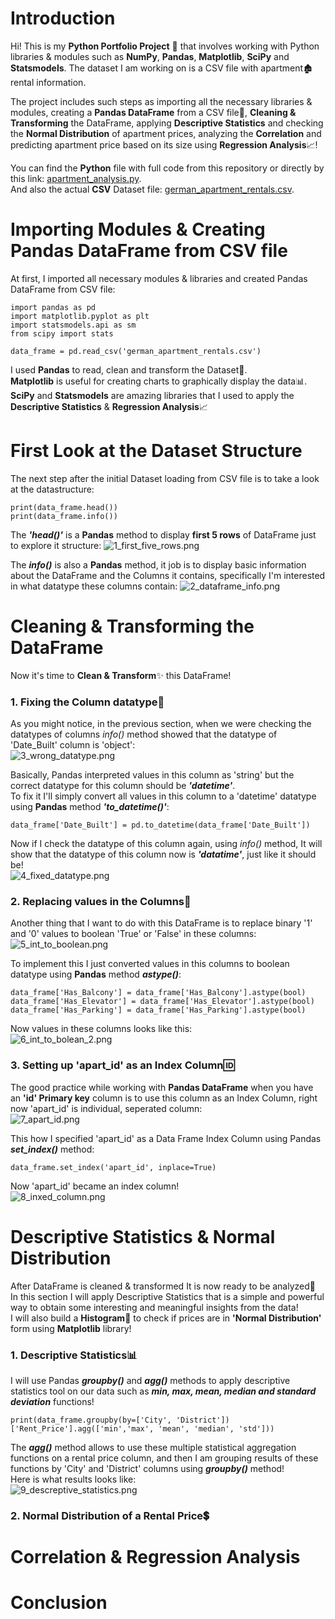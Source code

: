 # Introduction

Hi! This is my **Python Portfolio Project** 🐉 that involves working with Python
libraries & modules such as **NumPy**, **Pandas**, **Matplotlib**, **SciPy** 
and **Statsmodels**. The dataset I am working on is a CSV file with apartment🏚️ rental information.


The project includes such steps as importing all the necessary libraries & modules, creating a 
**Pandas DataFrame** from a CSV file📅, **Cleaning & Transforming** the DataFrame, applying **Descriptive
Statistics** and checking the **Normal Distribution** of apartment prices, analyzing the **Correlation**
and predicting apartment price based on its size using **Regression Analysis**📈!

You can find the **Python** file with full code from this repository or directly by this link: [apartment_analysis.py](apartment_analysis.py).  
And also the actual **CSV** Dataset file: [german_apartment_rentals.csv](german_apartment_rentals.csv).

# Importing Modules & Creating Pandas DataFrame from CSV file

At first, I imported all necessary modules & libraries and created Pandas DataFrame from CSV file:

```
import pandas as pd
import matplotlib.pyplot as plt
import statsmodels.api as sm
from scipy import stats

data_frame = pd.read_csv('german_apartment_rentals.csv')
```

I used **Pandas** to read, clean and transform the Dataset📅.  
**Matplotlib** is useful for creating charts to graphically display the data📊.  
**SciPy** and **Statsmodels** are amazing libraries that I used to apply the 
**Descriptive Statistics** & **Regression Analysis**📈

# First Look at the Dataset Structure

The next step after the initial Dataset loading from CSV file is to take a look at the datastructure:
```
print(data_frame.head())
print(data_frame.info())
```
The **_'head()'_** is a **Pandas** method to display **first 5 rows** of DataFrame just to explore it structure:
![1_first_five_rows.png](assets%2F1_first_five_rows.png)

The **_info()_** is also a **Pandas** method, it job is to display basic information about the DataFrame and 
the Columns it contains, specifically I'm interested in what datatype these columns contain:
![2_dataframe_info.png](assets%2F2_dataframe_info.png)

# Cleaning & Transforming the DataFrame

Now it's time to **Clean & Transform**✨ this DataFrame!

### 1. Fixing the Column datatype🔧
As you might notice, in the previous section, when we were checking the datatypes of columns _info()_ 
method showed that the datatype of 'Date_Built' column is 'object':  
![3_wrong_datatype.png](assets%2F3_wrong_datatype.png)

Basically, Pandas interpreted values in this column as 'string' but the correct datatype for this 
column should be **_'datetime'_**.  
To fix it I'll simply convert all values in this column to a 'datetime' datatype using **Pandas** method 
**_'to_datetime()'_**:
```
data_frame['Date_Built'] = pd.to_datetime(data_frame['Date_Built'])
```
Now if I check the datatype of this column again, using _info()_ method, It will show that the datatype 
of this column now is **_'datatime'_**, just like it should be!    
![4_fixed_datatype.png](assets%2F4_fixed_datatype.png)

### 2. Replacing values in the Columns🔁

Another thing that I want to do with this DataFrame is to replace binary '1' and '0' values to boolean 
'True' or 'False' in these columns:  
![5_int_to_boolean.png](assets%2F5_int_to_boolean.png)

To implement this I just converted values in this columns to boolean datatype using **Pandas** method
**_astype()_**:
```
data_frame['Has_Balcony'] = data_frame['Has_Balcony'].astype(bool)
data_frame['Has_Elevator'] = data_frame['Has_Elevator'].astype(bool)
data_frame['Has_Parking'] = data_frame['Has_Parking'].astype(bool)
```
Now values in these columns looks like this:  
![6_int_to_bolean_2.png](assets%2F6_int_to_bolean_2.png)

### 3. Setting up 'apart_id' as an Index Column🆔

The good practice while working with **Pandas DataFrame** when you have an **'id' Primary key** column
is to use this column as an Index Column, right now 'apart_id' is individual, seperated column:  
![7_apart_id.png](assets%2F7_apart_id.png)

This how I specified 'apart_id' as a Data Frame Index Column using Pandas **_set_index()_** method:
```
data_frame.set_index('apart_id', inplace=True)
```
Now 'apart_id' became an index column!  
![8_inxed_column.png](assets%2F8_inxed_column.png)

# Descriptive Statistics & Normal Distribution

After DataFrame is cleaned & transformed It is now ready to be analyzed🔎  
In this section I will apply Descriptive Statistics that is a simple and powerful way to obtain some
interesting and meaningful insights from the data!  
I will also build a **Histogram**📶 to check if prices are in **'Normal Distribution'** 
form using **Matplotlib** library!

 


### 1. Descriptive Statistics📊
I will use Pandas _**groupby()**_ and **_agg()_** methods to apply descriptive
statistics tool on our data such as _**min, max, mean, median and standard deviation**_ functions! 

```
print(data_frame.groupby(by=['City', 'District'])['Rent_Price'].agg(['min','max', 'mean', 'median', 'std']))
```
The **_agg()_** method allows to use these multiple statistical aggregation functions on a rental price column,
and then I am grouping results of these functions by 'City' and 'District' columns using **_groupby()_** method!  
Here is what results looks like:  
![9_descreptive_statistics.png](assets%2F9_descreptive_statistics.png)

### 2. Normal Distribution of a Rental Price💲

# Correlation & Regression Analysis

# Conclusion